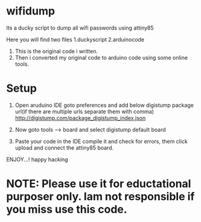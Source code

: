 # wifidump
Its a ducky script to dump all wifi passwords using attiny85

Here you will find two files 1.duckyscript 2.arduinocode
1. This is the original code i written.
2. Then i converted my original code to arduino code using some online tools.

# Setup
1. Open aruduino IDE goto preferences and add below digistump package url(if there are multiple urls separate them with comma)
http://digistump.com/package_digistump_index.json

2. Now goto tools --> board and select digistump default board
3. Paste your code in the IDE compile it and check for errors, them click upload and connect the attiny85 board.

ENJOY...! happy hacking 

# NOTE: Please use it for eductational purposer only. Iam not responsible if you miss use this code.
